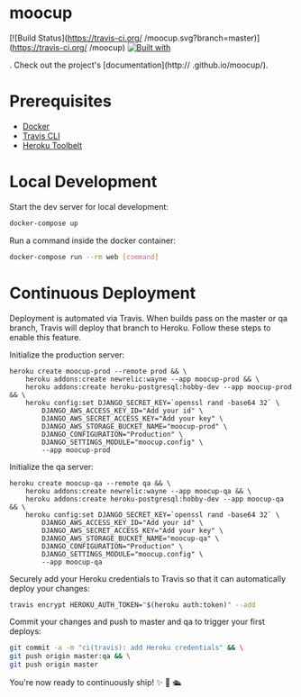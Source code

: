 # moocup

[![Build Status](https://travis-ci.org/  /moocup.svg?branch=master)](https://travis-ci.org/  /moocup)
[![Built with](https://img.shields.io/badge/Built_with-Cookiecutter_Django_Rest-F7B633.svg)](https://github.com/agconti/cookiecutter-django-rest)

  . Check out the project's [documentation](http://  .github.io/moocup/).

# Prerequisites

- [Docker](https://docs.docker.com/docker-for-mac/install/)  
- [Travis CLI](http://blog.travis-ci.com/2013-01-14-new-client/)
- [Heroku Toolbelt](https://toolbelt.heroku.com/)

# Local Development

Start the dev server for local development:
```bash
docker-compose up
```

Run a command inside the docker container:

```bash
docker-compose run --rm web [command]
```

# Continuous Deployment

Deployment is automated via Travis. When builds pass on the master or qa branch, Travis will deploy that branch to Heroku. Follow these steps to enable this feature.

Initialize the production server:

```
heroku create moocup-prod --remote prod && \
    heroku addons:create newrelic:wayne --app moocup-prod && \
    heroku addons:create heroku-postgresql:hobby-dev --app moocup-prod && \
    heroku config:set DJANGO_SECRET_KEY=`openssl rand -base64 32` \
        DJANGO_AWS_ACCESS_KEY_ID="Add your id" \
        DJANGO_AWS_SECRET_ACCESS_KEY="Add your key" \
        DJANGO_AWS_STORAGE_BUCKET_NAME="moocup-prod" \
        DJANGO_CONFIGURATION="Production" \
        DJANGO_SETTINGS_MODULE="moocup.config" \
        --app moocup-prod
```

Initialize the qa server:

```
heroku create moocup-qa --remote qa && \
    heroku addons:create newrelic:wayne --app moocup-qa && \
    heroku addons:create heroku-postgresql:hobby-dev --app moocup-qa && \
    heroku config:set DJANGO_SECRET_KEY=`openssl rand -base64 32` \
        DJANGO_AWS_ACCESS_KEY_ID="Add your id" \
        DJANGO_AWS_SECRET_ACCESS_KEY="Add your key" \
        DJANGO_AWS_STORAGE_BUCKET_NAME="moocup-qa" \
        DJANGO_CONFIGURATION="Production" \
        DJANGO_SETTINGS_MODULE="moocup.config" \
        --app moocup-qa
```

Securely add your Heroku credentials to Travis so that it can automatically deploy your changes:

```bash
travis encrypt HEROKU_AUTH_TOKEN="$(heroku auth:token)" --add
```

Commit your changes and push to master and qa to trigger your first deploys:

```bash
git commit -a -m "ci(travis): add Heroku credentials" && \
git push origin master:qa && \
git push origin master
```

You're now ready to continuously ship! ✨ 💅 🛳
